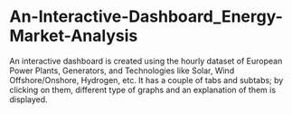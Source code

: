 # An-Interactive-Dashboard_Energy-Market-Analysis

An interactive dashboard is created using the hourly dataset of European Power Plants, Generators, and Technologies like Solar, Wind Offshore/Onshore, Hydrogen, etc. It has a couple of tabs and subtabs; by clicking on them, different type of graphs and an explanation of them is displayed.
